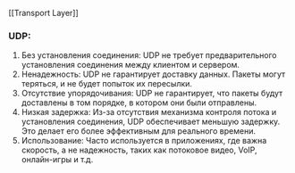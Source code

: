 [[Transport  Layer]]

### UDP:
1. Без установления соединения: UDP не требует предварительного установления соединения между клиентом и сервером.
2. Ненадежность: UDP не гарантирует доставку данных. Пакеты могут теряться, и не будет попыток их пересылки.
3. Отсутствие упорядочивания: UDP не гарантирует, что пакеты будут доставлены в том порядке, в котором они были отправлены.
4. Низкая задержка: Из-за отсутствия механизма контроля потока и установления соединения, UDP обеспечивает меньшую задержку. Это делает его более эффективным для реального времени.
5. Использование: Часто используется в приложениях, где важна скорость, а не надежность, таких как потоковое видео, VoIP, онлайн-игры и т.д.